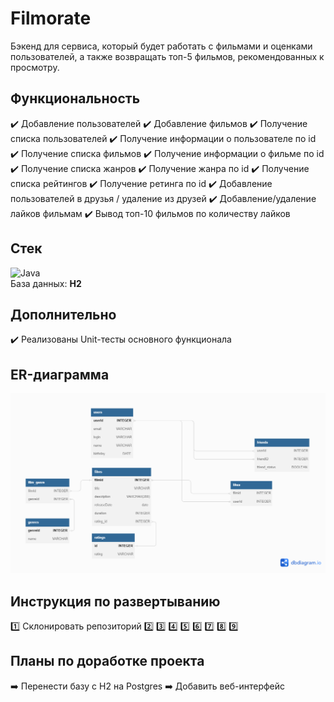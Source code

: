 # Filmorate
Бэкенд для сервиса, который будет работать с фильмами и оценками пользователей, а также возвращать топ-5 фильмов, рекомендованных к просмотру.

## Функциональность
✔️ Добавление пользователей 
✔️ Добавление фильмов 
✔️ Получение списка пользователей
✔️ Получение информации о пользователе по id
✔️ Получение списка фильмов
✔️ Получение информации о фильме по id
✔️ Получение списка жанров
✔️ Получение жанра по id
✔️ Получение списка рейтингов
✔️ Получение ретинга по id
✔️ Добавление пользователей в друзья / удаление из друзей
✔️ Добавление/удаление лайков фильмам
✔️ Вывод топ-10 фильмов по количеству лайков

## Стек
![Java](https://img.shields.io/badge/java-%23ED8B00.svg?style=for-the-badge&logo=openjdk&logoColor=white)
<br>
База данных: **H2**

## Дополнительно
✔️ Реализованы Unit-тесты основного функционала

## ER-диаграмма
![ER-диаграмма](/schema_db_v3.png)

## Инструкция по развертыванию
1️⃣ Склонировать репозиторий
2️⃣ 
3️⃣
4️⃣ 
5️⃣
6️⃣
7️⃣
8️⃣ 
9️⃣

## Планы по доработке проекта
➡️ Перенести базу с H2 на Postgres
➡️ Добавить веб-интерфейс
